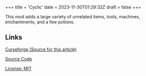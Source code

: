+++
title = 'Cyclic'
date = 2023-11-30T01:29:32Z
draft = false
+++

This mod adds a large variety of unrelated items, tools, machines, enchantments, and a few potions.

## Links

[Curseforge (Source for this article)](https://www.curseforge.com/minecraft/mc-mods/cyclic)

[Source Code](https://github.com/Lothrazar/Cyclic)

[License: MIT](https://raw.githubusercontent.com/Lothrazar/Cyclic/trunk/1.20/LICENSE.txt)